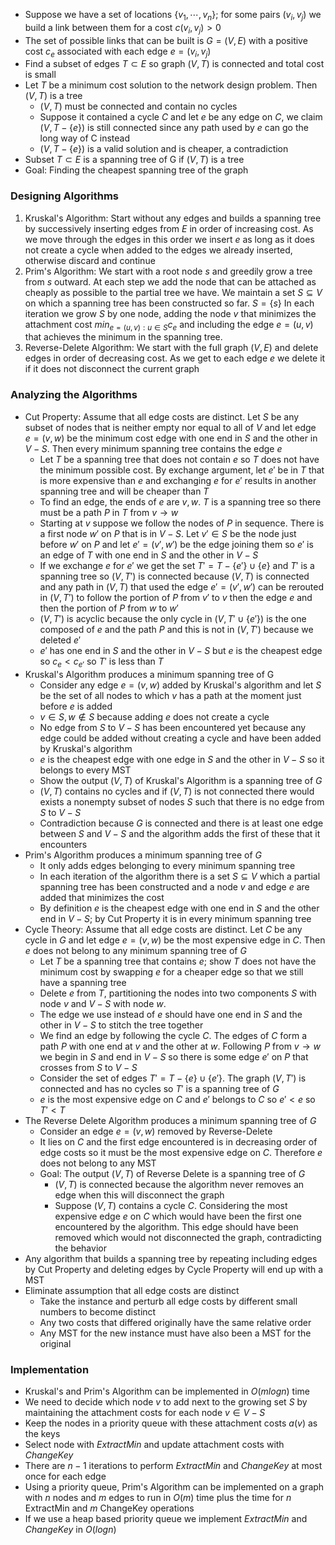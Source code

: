 - Suppose we have a set of locations $\{v_1,\cdots,v_n\}$; for some pairs $(v_i, v_j)$ we build a link between them for a cost $c(v_i, v_j) > 0$
- The set of possible links that can be built is $G=(V,E)$ with a positive cost $c_e$ associated with each edge $e=(v_i,v_j)$
- Find a subset of edges $T\subset E$ so graph $(V,T)$ is connected and total cost is small
- Let $T$ be a minimum cost solution to the network design problem. Then $(V,T)$ is a tree
	- $(V,T)$ must be connected and contain no cycles
	- Suppose it contained a cycle $C$ and let $e$ be any edge on $C$, we claim $(V, T-\{e\})$ is still connected since any path used by $e$ can go the long way of C instead
	- $(V,T-\{e\})$ is a valid solution and is cheaper, a contradiction
- Subset $T\subset E$ is a spanning tree of G if $(V,T)$ is a tree
- Goal: Finding the cheapest spanning tree of the graph

### Designing Algorithms
1. Kruskal's Algorithm: Start without any edges and builds a spanning tree by successively inserting edges from $E$ in order of increasing cost. As we move through the edges in this order we insert $e$ as long as it does not create a cycle when added to the edges we already inserted, otherwise discard and continue
2. Prim's Algorithm: We start with a root node $s$ and greedily grow a tree from $s$ outward. At each step we add the node that can be attached as cheaply as possible to the partial tree we have. We maintain a set $S\subseteq V$ on which a spanning tree has been constructed so far. $S=\{s\}$ In each iteration we grow $S$ by one node, adding the node $v$ that minimizes the attachment cost $min_{e=(u,v):u\in S}c_e$ and including the edge $e=(u,v)$ that achieves the minimum in the spanning tree.
3. Reverse-Delete Algorithm: We start with the full graph $(V,E)$ and delete edges in order of decreasing cost. As we get to each edge $e$ we delete it if it does not disconnect the current graph

### Analyzing the Algorithms
- Cut Property: Assume that all edge costs are distinct. Let $S$ be any subset of nodes that is neither empty nor equal to all of $V$ and let edge $e=(v,w)$ be the minimum cost edge with one end in $S$ and the other in $V-S$. Then every minimum spanning tree contains the edge $e$
	- Let $T$ be a spanning tree that does not contain $e$ so $T$ does not have the minimum possible cost. By exchange argument, let $e'$ be in $T$ that is more expensive than $e$ and exchanging $e$ for $e'$ results in another spanning tree and will be cheaper than $T$
	- To find an edge, the ends of $e$ are $v, w$. $T$ is a spanning tree so there must be a path $P$ in $T$ from $v\rightarrow w$ 
	- Starting at $v$ suppose we follow the nodes of $P$ in sequence. There is a first node $w'$ on $P$ that is in $V-S$. Let $v'\in S$ be the node just before $w'$ on $P$ and let $e'=(v',w')$ be the edge joining them so $e'$ is an edge of $T$ with one end in $S$ and the other in $V-S$
	- If we exchange $e$ for $e'$ we get the set $T'=T-\{e'\}\cup\{e\}$ and $T'$ is a spanning tree so $(V, T')$ is connected because $(V,T)$ is connected and any path in $(V,T)$ that used the edge $e'=(v',w')$ can be rerouted in $(V,T')$ to follow the portion of $P$ from $v'$ to $v$ then the edge $e$ and then the portion of $P$ from $w$ to $w'$
	- $(V,T')$ is acyclic because the only cycle in $(V,T'\cup\{e'\})$ is the one composed of $e$ and the path $P$ and this is not in $(V,T')$ because we deleted $e'$
	- $e'$ has one end in $S$ and the other in $V-S$ but $e$ is the cheapest edge so $c_e<c_{e'}$ so $T'$ is less than $T$
- Kruskal's Algorithm produces a minimum spanning tree of G
	- Consider any edge $e=(v,w)$ added by Kruskal's algorithm and let $S$ be the set of all nodes to which $v$ has a path at the moment just before $e$ is added
	- $v\in S, w\notin S$  because adding $e$ does not create a cycle
	- No edge from $S$ to $V-S$ has been encountered yet because any edge could be added without creating a cycle and have been added by Kruskal's algorithm
	- $e$ is the cheapest edge with one edge in $S$ and the other in $V-S$ so it belongs to every MST
	- Show the output $(V,T)$ of Kruskal's Algorithm is a spanning tree of $G$
	- $(V,T)$ contains no cycles and if $(V,T)$ is not connected there would exists a nonempty subset of nodes $S$ such that there is no edge from $S$ to $V-S$
	- Contradiction because $G$ is connected and there is at least one edge between $S$ and $V-S$ and the algorithm adds the first of these that it encounters
- Prim's Algorithm produces a minimum spanning tree of $G$
	- It only adds edges belonging to every minimum spanning tree
	- In each iteration of the algorithm there is a set $S\subseteq V$ which a partial spanning tree has been constructed and a node $v$ and edge $e$ are added that minimizes the cost
	- By definition $e$ is the cheapest edge with one end in $S$ and the other end in $V-S$; by Cut Property it is in every minimum spanning tree
- Cycle Theory: Assume that all edge costs are distinct. Let $C$ be any cycle in $G$ and let edge $e=(v,w)$ be the most expensive edge in $C$. Then $e$ does not belong to any minimum spanning tree of $G$
	- Let $T$ be a spanning tree that contains $e$; show $T$ does not have the minimum cost by swapping $e$ for a cheaper edge so that we still have a spanning tree
	- Delete $e$ from $T$, partitioning the nodes into two components $S$ with node $v$ and $V-S$ with node $w$. 
	- The edge we use instead of $e$ should have one end in $S$ and the other in $V-S$ to stitch the tree together
	- We find an edge by following the cycle $C$. The edges of $C$ form a path $P$ with one end at $v$ and the other at $w$. Following $P$ from $v\rightarrow w$ we begin in $S$ and end in $V-S$ so there is some edge $e'$ on $P$ that crosses from $S$ to $V-S$
	- Consider the set of edges $T'=T-\{e\}\cup\{e'\}$. The graph $(V,T')$ is connected and has no cycles so $T'$ is a spanning tree of $G$
	- $e$ is the most expensive edge on $C$ and $e'$ belongs to $C$ so $e'<e$ so $T'<T$
- The Reverse Delete Algorithm produces a minimum spanning tree of $G$
	- Consider an edge $e=(v,w)$ removed by Reverse-Delete
	- It lies on $C$ and the first edge encountered is in decreasing order of edge costs so it must be the most expensive edge on $C$. Therefore $e$ does not belong to any MST
	- Goal: The output $(V,T)$ of Reverse Delete is a spanning tree of $G$
		- $(V,T)$ is connected because the algorithm never removes an edge when this will disconnect the graph
		- Suppose $(V,T)$ contains a cycle $C$. Considering the most expensive edge $e$ on $C$ which would have been the first one encountered by the algorithm. This edge should have been removed which would not disconnected the graph, contradicting the behavior
- Any algorithm that builds a spanning tree by repeating including edges by Cut Property and deleting edges by Cycle Property will end up with a MST
- Eliminate assumption that all edge costs are distinct
	- Take the instance and perturb all edge costs by different small numbers to become distinct
	- Any two costs that differed originally have the same relative order
	- Any MST for the new instance must have also been a MST for the original
### Implementation
- Kruskal's and Prim's Algorithm can be implemented in $O(mlogn)$ time
- We need to decide which node $v$ to add next to the growing set $S$ by maintaining the attachment costs for each node $v\in V-S$
- Keep the nodes in a priority queue with these attachment costs $a(v)$ as the keys 
- Select node with $ExtractMin$ and update attachment costs with $ChangeKey$
- There are $n-1$ iterations to perform $ExtractMin$ and $ChangeKey$ at most once for each edge
- Using a priority queue, Prim's Algorithm can be implemented on a graph with $n$ nodes and $m$ edges to run in $O(m)$ time plus the time for $n\text{ ExtractMin}$ and $m\text{ ChangeKey}$ operations
- If we use a heap based priority queue we implement $ExtractMin$ and $ChangeKey$ in $O(logn)$

